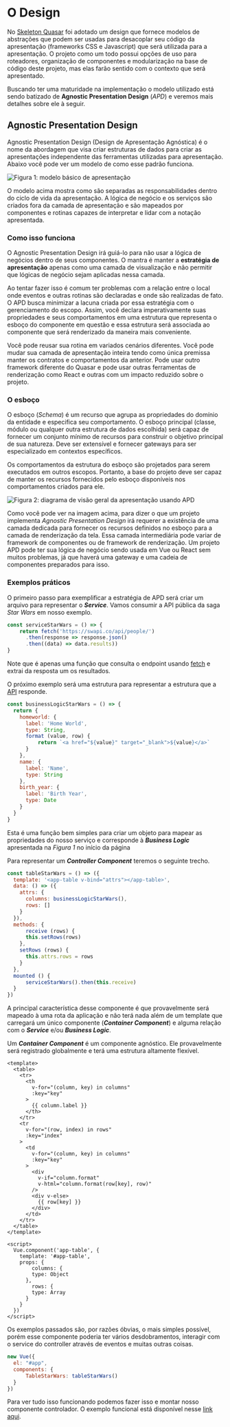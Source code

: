 # O Design

No [Skeleton Quasar](https://github.com/xprototype/skeleton-quasar) foi adotado um design que fornece modelos de abstrações que podem ser usadas para desacoplar seu código da apresentação \(frameworks CSS e Javascript\) que será utilizada para a apresentação. O projeto como um todo possui opções de uso para roteadores, organização de componentes e modularização na base de código deste projeto, mas elas farão sentido com o contexto que será apresentado.

Buscando ter uma maturidade na implementação o modelo utilizado está sendo batizado de **Agnostic Presentation Design** \(_APD_\) e veremos mais detalhes sobre ele à seguir.

## **Agnostic Presentation Design**

Agnostic Presentation Design \(Design de Apresentação Agnóstica\) é o nome da abordagem que visa criar estruturas de dados para criar as apresentações independente das ferramentas utilizadas para apresentação. Abaixo você pode ver um modelo de como esse padrão funciona.

![Figura 1: modelo b&#xE1;sico de apresenta&#xE7;&#xE3;o](.gitbook/assets/image%20%281%29.png)

O modelo acima mostra como são separadas as responsabilidades dentro do ciclo de vida da apresentação. A lógica de negócio e os serviços são criados fora da camada de apresentação e são mapeados por componentes e rotinas capazes de interpretar e lidar com a notação apresentada.

### Como isso funciona

O Agnostic Presentation Design irá guiá-lo para não usar a lógica de negócios dentro de seus componentes. O mantra é manter a **estratégia de apresentação** apenas como uma camada de visualização e não permitir que lógicas de negócio sejam aplicadas nessa camada.

Ao tentar fazer isso é comum ter problemas com a relação entre o local onde eventos e outras rotinas são declaradas e onde são realizadas de fato. O APD busca minimizar a lacuna criada por essa estratégia com o gerenciamento do escopo. Assim, você declara imperativamente suas propriedades e seus comportamentos em uma estrutura que representa o esboço do componente em questão e essa estrutura será associada ao componente que será renderizado da maneira mais conveniente.

Você pode reusar sua rotina em variados cenários diferentes. Você pode mudar sua camada de apresentação inteira tendo como única premissa manter os contratos e comportamentos da anterior. Pode usar outro framework diferente do Quasar e pode usar outras ferramentas de renderização como React e outras com um impacto reduzido sobre o projeto.

### O esboço

O esboço \(_Schema_\) é um recurso que agrupa as propriedades do domínio da entidade e especifica seu comportamento. O esboço principal \(classe, módulo ou qualquer outra estrutura de dados escolhida\) será capaz de fornecer um conjunto mínimo de recursos para construir o objetivo principal de sua natureza. Deve ser extensível e fornecer gateways para ser especializado em contextos específicos.

Os comportamentos da estrutura do esboço são projetados para serem executados em outros escopos. Portanto, a base do projeto deve ser capaz de manter os recursos fornecidos pelo esboço disponíveis nos comportamentos criados para ele.

![Figura 2: diagrama de vis&#xE3;o geral da apresenta&#xE7;&#xE3;o usando APD](.gitbook/assets/image%20%282%29.png)

Como você pode ver na imagem acima, para dizer o que um projeto implementa _Agnostic Presentation Design_ irá requerer a existência de uma camada dedicada para fornecer os recursos definidos no esboço para a camada de renderização da tela. Essa camada intermediária pode variar de framework de componentes ou de framework de renderização. Um projeto APD pode ter sua lógica de negócio sendo usada em Vue ou React sem muitos problemas, já que haverá uma gateway e uma cadeia de componentes preparados para isso.

### Exemplos práticos

O primeiro passo para exemplificar a estratégia de APD será criar um arquivo para representar o _**Service**_. Vamos consumir a API pública da saga _Star Wars_ em nosso exemplo.

```javascript
const serviceStarWars = () => {
    return fetch('https://swapi.co/api/people/')
      .then(response => response.json()
      .then((data) => data.results))
}
```

Note que é apenas uma função que consulta o endpoint usando [fetch](https://developer.mozilla.org/en-US/docs/Web/API/Fetch_API) e extrai da resposta um os resultados.

O próximo exemplo será uma estrutura para representar a estrutura que a [API](https://swapi.co/documentation) responde.

```javascript
const businessLogicStarWars = () => {
  return {
    homeworld: {
      label: 'Home World',
      type: String,
      format (value, row) {
          return `<a href="${value}" target="_blank">${value}</a>`
      }
    },
    name: {
      label: 'Name',
      type: String
    },
    birth_year: {
      label: 'Birth Year',
      type: Date
    }
  }
}
```

Esta é uma função bem simples para criar um objeto para mapear as propriedades do nosso serviço e corresponde à _**Business Logic**_ apresentada na _Figura 1_ no início da página

Para representar um _**Controller Component**_ teremos o seguinte trecho.

```javascript
const tableStarWars = () => ({
  template: '<app-table v-bind="attrs"></app-table>',
  data: () => ({
    attrs: {
      columns: businessLogicStarWars(),
      rows: []
    }
  }),
  methods: {
      receive (rows) {
      this.setRows(rows)
    },
    setRows (rows) {
      this.attrs.rows = rows
    }
  },
  mounted () {
      serviceStarWars().then(this.receive)
  }
})
```

A principal característica desse componente é que provavelmente será mapeado à uma rota da aplicação e não terá nada além de um template que carregará um único componente \(_**Container Component**_\) e alguma relação com o _**Service**_ e/ou _**Business Logic**_.

Um _**Container Component**_ é um componente agnóstico. Ele provavelmente será registrado globalmente e terá uma estrutura altamente flexível.

```markup
<template>
  <table>
    <tr>
      <th
        v-for="(column, key) in columns"
        :key="key"
      >
        {{ column.label }}
      </th>
    </tr>
    <tr
      v-for="(row, index) in rows"
      :key="index"
    >
      <td
        v-for="(column, key) in columns"
        :key="key"
      >
        <div
          v-if="column.format"
          v-html="column.format(row[key], row)"
        />
        <div v-else>
          {{ row[key] }}
        </div>
      </td>
    </tr>
  </table>
</template>

<script>
  Vue.component('app-table', {
    template: '#app-table',
    props: {
        columns: {
        type: Object
      },
        rows: {
        type: Array
      }
    }
  })
</script>
```

Os exemplos passados são, por razões óbvias, o mais simples possível, porém esse componente poderia ter vários desdobramentos, interagir com o service do controller através de eventos e muitas outras coisas.

```javascript
new Vue({
  el: "#app",
  components: {
      TableStarWars: tableStarWars()
  }
})
```

Para ver tudo isso funcionando podemos fazer isso e montar nosso componente controlador. O exemplo funcional está disponível nesse [link aqui](https://jsfiddle.net/wilcorrea/rja5pe7c).

